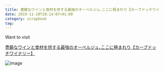 ```yaml
---
title: 豊饒なワインと食材を供する最強のオーベルジュ､ここに極まれり【カーブドッチワイナリー】
date: 2019-11-28T20:14:07+01:00
category: scrapbook
tag: 
---
```


Want to visit

[豊饒なワインと食材を供する最強のオーベルジュ､ここに極まれり【カーブドッチワイナリー】](https://goetheweb.jp/lifestyle/slug-na1afa18dc638)

![image](https://d201jp25bze1i8.cloudfront.net/production/uploads/images/43221/rectangle_large_type_2_e5f5ba994b19e10b8d4930a417308e96.jpg)